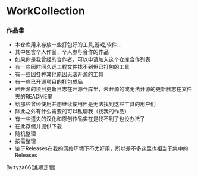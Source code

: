 # WorkCollection
### 作品集
- 本仓库用来存放一些打包好的工具,游戏,软件...
- 其中包含个人作品，个人参与合作的作品
- 如果你是我曾经的合作者，可以申请加入这个仓库合作列表
- 有一些因时间久远工程文件找不到但已打包的工具
- 有一些因各种其他原因无法开源的工具
- 有一些已开源项目的打包成品
- 已开源的项目更新日志在开源仓库里，未开源的或无法开源的更新日志在文件夹的README里
- 给那些曾经使用并想继续使用但是无法找到这些工具的用户们
- 除此之外有什么需要的可以私聊我（找我的作品）
- 有一些遗失的汉化和原创作品实在是找不到了也没办法了
- 在此存储并提供下载
- 随机整理
- 按需整理
- 鉴于Releases在我的网络环境下不太好用，所以差不多这里也相当于集中的Releases

By:tyza66(洮羱芝闇)
